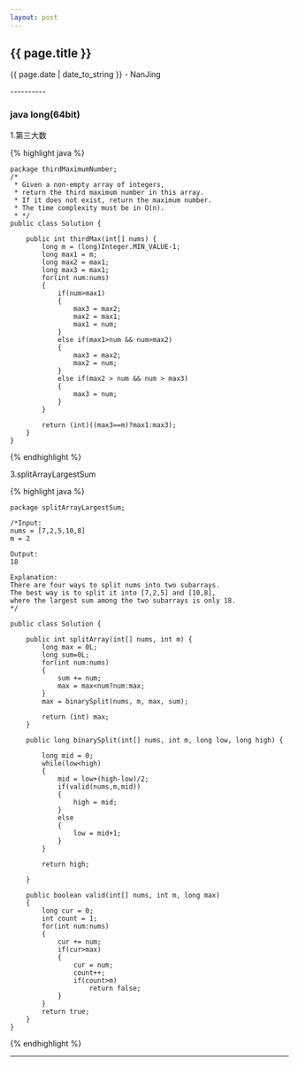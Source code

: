 ```yaml
---
layout: post
---
```


<h2>{{ page.title }}</h2>
<p class='meta'>{{ page.date | date_to_string }} - NanJing</p>
----------

### java long(64bit) ###

1.第三大数

{% highlight java %}

	package thirdMaximumNumber;
	/*
	 * Given a non-empty array of integers, 
	 * return the third maximum number in this array. 
	 * If it does not exist, return the maximum number. 
	 * The time complexity must be in O(n).
	 * */
	public class Solution {
	
		public int thirdMax(int[] nums) {
			long m = (long)Integer.MIN_VALUE-1;
			long max1 = m;
			long max2 = max1;
			long max3 = max1;
			for(int num:nums)
			{
				if(num>max1)
				{
					max3 = max2;
					max2 = max1;
					max1 = num;
				}
				else if(max1>num && num>max2)
				{
					max3 = max2;
					max2 = num;
				}
				else if(max2 > num && num > max3)
				{
					max3 = num;
				}
			}
			
			return (int)((max3==m)?max1:max3);
		}
	}

{% endhighlight %}

3.splitArrayLargestSum

{% highlight java %}

	package splitArrayLargestSum;
	
	/*Input:
	nums = [7,2,5,10,8]
	m = 2
	
	Output:
	18
	
	Explanation:
	There are four ways to split nums into two subarrays.
	The best way is to split it into [7,2,5] and [10,8],
	where the largest sum among the two subarrays is only 18.
	*/
	
	public class Solution {
		
	    public int splitArray(int[] nums, int m) {
	    	long max = 0L;
	    	long sum=0L;
	    	for(int num:nums)
	    	{
	    		sum += num;
	    		max = max<num?num:max;
	    	}
	    	max = binarySplit(nums, m, max, sum);
	    	
	    	return (int) max;
	    }
		
	    public long binarySplit(int[] nums, int m, long low, long high) {
	    	
	    	long mid = 0;
	    	while(low<high)
	    	{
	    		mid = low+(high-low)/2;
	    		if(valid(nums,m,mid))
	    		{
	    			high = mid;
	    		}
	    		else
	    		{
	    			low = mid+1;
	    		}
	    	}
	    	
	    	return high;
	    	
	    }
	    
	    public boolean valid(int[] nums, int m, long max)
	    {
	    	long cur = 0;
	    	int count = 1;
	    	for(int num:nums)
	    	{
	    		cur += num;
	    		if(cur>max)
	    		{
	    			cur = num;
	    			count++;
	    			if(count>m)
	    				return false;
	    		}
	    	}
	    	return true;
	    }
	}

{% endhighlight %}

----------
